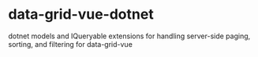 # data-grid-vue-dotnet
dotnet models and IQueryable extensions for handling server-side paging, sorting, and filtering for data-grid-vue
